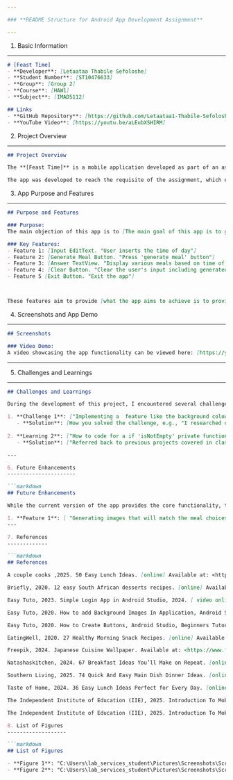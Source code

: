 ```yaml
---

### **README Structure for Android App Development Assignment**

---
```


1. Basic Information
--------------------

```markdown
# [Feast Time]
- **Developer**: [Letaataa Thabile Sefoloshe]
- **Student Number**: [ST10476633]
- **Group**: [Group 2]
- **Course**: [HAW1]
- **Subject**: [IMAD5112]

## Links
- **GitHub Repository**: [https://github.com/Letaataa1-Thabile-Sefoloshe/FeastTime]
- **YouTube Video**: [https://youtu.be/aLEubXSHIRM]
```


2. Project Overview
-------------------

```markdown
## Project Overview

The **[Feast Time]** is a mobile application developed as part of an assignment in the [HAW1] subject. This application was developed utilising **Kotlin** including **Android Studio**. The app's pivotal purpose is [The purpose of the app is to assist my close friend who is indecisive on what to eat on busy days. The app simplifies meal choices based on the time of the day whether it's breakfast, lunch, or dinner time.].

The app was developed to reach the requisite of the assignment, which encompass creating a functional mobile app and utilizing GitHub for version control and CI/CD automation using GitHub Actions.
```

3. App Purpose and Features
---------------------------

```markdown
## Purpose and Features

### Purpose:
The main objection of this app is to [The main goal of this app is to generate various meal choices predicated on the time of day the user selects ranging from breakfast, lunch and dinner]. 

### Key Features:
- Feature 1: [Input EditText. "User inserts the time of day"]
- Feature 2: [Generate Meal Button. "Press 'generate meal' button"]
- Feature 3: [Answer TextView. "Display various meals based on time of day"]
- Feature 4: [Clear Button. "Clear the user's input including generated answers"]
- Feature 5 [Exit Button. "Exit the app"]



These features aim to provide [what the app aims to achieve is to provide an easy-to-use platform for simplifying meal choices based on the time of day].
```

4. Screenshots and App Demo
---------------------------

```markdown
## Screenshots

### Video Demo:
A video showcasing the app functionality can be viewed here: [https://youtu.be/aLEubXSHIRM].
```

---

5. Challenges and Learnings
---------------------------

```markdown
## Challenges and Learnings

During the development of this project, I encountered several challenges, including:

1. **Challenge 1**: ["Implementing a  feature like the background colour on buttons, the colour did not initially but only after multiple attempts was I successful."]
   - **Solution**: [How you solved the challenge, e.g., "I researched on YouTube 'How can I change the colour of the button background in Android Studio' then integrated it into the app."]
   
2. **Learning 2**: ["How to code for a if 'isNotEmpty' private function in order to ensure the app does not crash when user does not input time. I learnt how to develop the solution of generating a error message to the user enabling them to identify the issue and implement a solution"]
   - **Solution**: ["Referred back to previous projects covered in class including lecture notes to assist me discover a solution".]

---

6. Future Enhancements
----------------------

```markdown
## Future Enhancements

While the current version of the app provides the core functionality, there are several features that could be included in the future, including:

1. **Feature 1**: [ "Generating images that will match the meal choices for better user experience."]
---

7. References
-------------

```markdown
## References

A couple cooks ,2025. 50 Easy Lunch Ideas. [online] Available at: <https://www.acouplecooks.com/lunch-ideas-recipes/ > [Accessed 20 March 2025] .

Briefly, 2020. 12 easy South African desserts recipes. [online] Available at: <https://briefly.co.za/49163-12-easy-south-african-desserts-recipes.html> [Accessed 20 March 2025].

Easy Tuto, 2023. Simple Login App in Android Studio, 2024. [ video online] Available at: < https://youtu.be/H2potb8pGDQ?si=5SCyNUntKl7sIeE5 > [ Accessed 25 March 2025].

Easy Tuto, 2020. How to add Background Images In Application, Android Studio, Beginners Tutorial. [video online] Available at: < https://youtu.be/OO3hvCFgFRQ?si=uzM0jj1bjnS1Fex6 > [ Accessed 25 March 2025].

Easy Tuto, 2020. How to Create Buttons, Android Studio, Beginners Tutorial. [video online] Available at: <  https://youtu.be/WFW42j8YwXQ?si=okdu-c-X_KSpNa9t > [Accessed 25 March 2025].

EatingWell, 2020. 27 Healthy Morning Snack Recipes. [online] Available at: <https://www.eatingwell.com/gallery/7868418/morning-snack-recipes/> [Accessed 20 March 2025].

Freepik, 2024. Japanese Cuisine Wallpaper. Available at: <https://www.freepik.com/premium-ai-image/japanese-cuisine-wallpaper-with-copy-space-authentic-japanese-food-visuals-japanese-culinary-c_139829260.htm> [Accessed 25 March 2025].

Natashaskitchen, 2024. 67 Breakfast Ideas You’ll Make on Repeat. [online] Available at: <https://natashaskitchen.com/best-breakfast-ideas/> [Accessed 20 March 2025].

Southern Living, 2025. 74 Quick And Easy Main Dish Dinner Ideas. [online] Available at: <  https://www.southernliving.com/quick-and-easy-main-dish-recipes-6532675> [Accessed 20 March 2025].

Taste of Home, 2024. 36 Easy Lunch Ideas Perfect for Every Day. [online] Available at: <https://www.tasteofhome.com/collection/easy-lunches/> [Accessed 20 March 2025].

The Independent Institute of Education (IIE), 2025. Introduction To Mobile Application Development [IMAD5112 Module Manuel 2025]. The Independent Institute of Education: Unpublished. 

The Independent Institute of Education (IIE), 2025. Introduction To Mobile Application Development [IMAD5112]. nt. [online via internal VLE] The Independent Institute of Education. Available at: <https://mystudies.iie.edu.za/d2l/le/lessons/22118/units/1925067> [Accessed 24 March 2025 ].

8. List of Figures
-------------------

```markdown
## List of Figures

- **Figure 1**: "C:\Users\lab_services_student\Pictures\Screenshots\Screenshot 2025-04-02 151126.png"
- **Figure 2**: "C:\Users\lab_services_student\Pictures\Screenshots\Screenshot 2025-04-02 145729.png"





